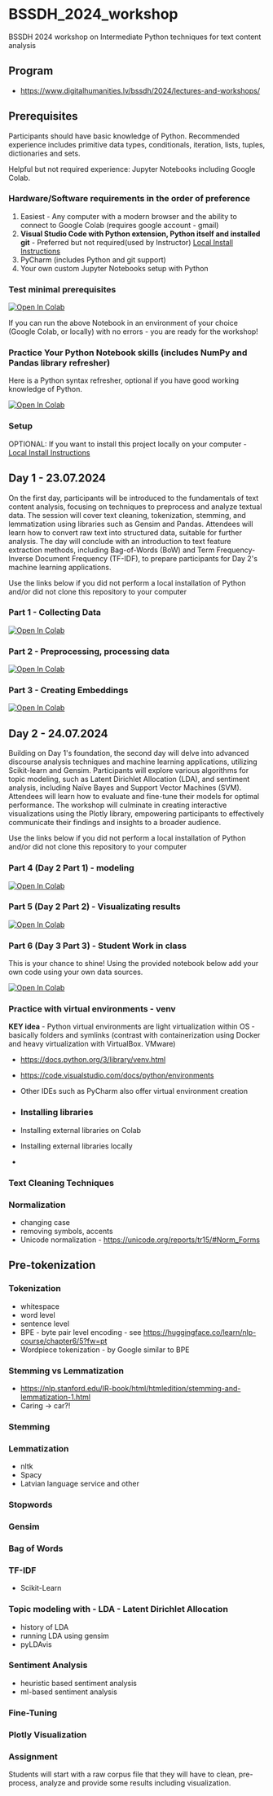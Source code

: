 # BSSDH_2024_workshop

BSSDH 2024 workshop on Intermediate Python techniques for text content analysis

## Program 

* https://www.digitalhumanities.lv/bssdh/2024/lectures-and-workshops/

## Prerequisites

Participants should have basic knowledge of Python.
Recommended experience includes primitive data types, conditionals, iteration, lists, tuples, dictionaries and sets.

Helpful but not required experience: Jupyter Notebooks including Google Colab.

### Hardware/Software requirements in the order of preference

1. Easiest - Any computer with a modern browser and the ability to connect to Google Colab (requires google account - gmail)
2. **Visual Studio Code with Python extension, Python itself and installed git** - Preferred but not required(used by Instructor) [Local Install Instructions](https://github.com/ValRCS/BSSDH_2024_workshop/blob/main/INSTALL.md)
3. PyCharm (includes Python and git support)
4. Your own custom Jupyter Notebooks setup with Python

### Test minimal prerequisites

[![Open In Colab](https://colab.research.google.com/assets/colab-badge.svg)](https://colab.research.google.com/github/ValRCS/BSSDH_2024_workshop/blob/main/notebooks/test_python_setup.ipynb)

If you can run the above Notebook in an environment of your choice (Google Colab, or locally) with no errors - you are ready for the workshop!

### Practice Your Python Notebook skills (includes NumPy and Pandas library refresher)

Here is a Python syntax refresher, optional if you have good working knowledge of Python.

[![Open In Colab](https://colab.research.google.com/assets/colab-badge.svg)](https://colab.research.google.com/github/ValRCS/BSSDH_2024_workshop/blob/main/notebooks/python_colab.ipynb)



### Setup

OPTIONAL: If you want to install this project locally on your computer - [Local Install Instructions](https://github.com/ValRCS/BSSDH_2024_workshop/blob/main/INSTALL.md)

## Day 1  - 23.07.2024

On the first day, participants will be introduced to the fundamentals of text content analysis, focusing on techniques to preprocess and analyze textual data. The session will cover text cleaning, tokenization, stemming, and lemmatization using libraries such as Gensim and Pandas. Attendees will learn how to convert raw text into structured data, suitable for further analysis. The day will conclude with an introduction to text feature extraction methods, including Bag-of-Words (BoW) and Term Frequency-Inverse Document Frequency (TF-IDF), to prepare participants for Day 2's machine learning applications.

Use the links below if you did not perform a local installation of Python and/or did not clone this repository to your computer

### Part 1 - Collecting Data

[![Open In Colab](https://colab.research.google.com/assets/colab-badge.svg)](https://colab.research.google.com/github/ValRCS/BSSDH_2024_workshop/blob/main/notebooks/day1_part1.ipynb)

### Part 2 - Preprocessing, processing data

[![Open In Colab](https://colab.research.google.com/assets/colab-badge.svg)](https://colab.research.google.com/github/ValRCS/BSSDH_2024_workshop/blob/main/notebooks/day1_part2_processing.ipynb)

### Part 3 - Creating Embeddings

[![Open In Colab](https://colab.research.google.com/assets/colab-badge.svg)](https://colab.research.google.com/github/ValRCS/BSSDH_2024_workshop/blob/main/notebooks/day1_part3_embeddings.ipynb)

## Day 2 - 24.07.2024

Building on Day 1's foundation, the second day will delve into advanced discourse analysis techniques and machine learning applications, utilizing Scikit-learn and Gensim. Participants will explore various algorithms for topic modeling, such as Latent Dirichlet Allocation (LDA), and sentiment analysis, including Naïve Bayes and Support Vector Machines (SVM). Attendees will learn how to evaluate and fine-tune their models for optimal performance. The workshop will culminate in creating interactive visualizations using the Plotly library, empowering participants to effectively communicate their findings and insights to a broader audience.

Use the links below if you did not perform a local installation of Python and/or did not clone this repository to your computer

### Part 4 (Day 2 Part 1) - modeling

[![Open In Colab](https://colab.research.google.com/assets/colab-badge.svg)](https://colab.research.google.com/github/ValRCS/BSSDH_2024_workshop/blob/main/notebooks/day2_part1_modeling.ipynb)

### Part 5 (Day 2 Part 2) - Visualizating results

[![Open In Colab](https://colab.research.google.com/assets/colab-badge.svg)](https://colab.research.google.com/github/ValRCS/BSSDH_2024_workshop/blob/main/notebooks/day2_part2_visualizing_results.ipynb)

### Part 6 (Day 3 Part 3) - Student Work in class

This is your chance to shine! Using the provided notebook below add your own code using your own data sources.

[![Open In Colab](https://colab.research.google.com/assets/colab-badge.svg)](https://colab.research.google.com/github/ValRCS/BSSDH_2024_workshop/blob/main/notebooks/day2_part3_student_work.ipynb)



### Practice with virtual environments - venv

**KEY idea** - Python virtual environments are light virtualization within OS - basically folders and symlinks (contrast with containerization using Docker and heavy virtualization with VirtualBox. VMware)
* https://docs.python.org/3/library/venv.html
* https://code.visualstudio.com/docs/python/environments
* Other IDEs such as PyCharm also offer virtual environment creation

* ### Installing libraries
* Installing external libraries on Colab
* Installing external libraries locally
* 
### Text Cleaning Techniques

### Normalization
* changing case
* removing symbols, accents
* Unicode normalization - https://unicode.org/reports/tr15/#Norm_Forms

## Pre-tokenization

### Tokenization
* whitespace
* word level
* sentence level
* BPE - byte pair level encoding - see https://huggingface.co/learn/nlp-course/chapter6/5?fw=pt
* Wordpiece tokenization - by Google similar to BPE

### Stemming vs Lemmatization

* https://nlp.stanford.edu/IR-book/html/htmledition/stemming-and-lemmatization-1.html
* Caring -> car?!

### Stemming


### Lemmatization
* nltk
* Spacy
* Latvian language service and other

### Stopwords


### Gensim

### Bag of Words

### TF-IDF

* Scikit-Learn



### Topic modeling with - LDA - Latent Dirichlet Allocation

* history of LDA
* running LDA using gensim
* pyLDAvis

### Sentiment Analysis
* heuristic based sentiment analysis
* ml-based sentiment analysis

### Fine-Tuning

### Plotly Visualization

### Assignment

Students will start with a raw corpus file that they will have to clean, pre-process, analyze and provide some results including visualization.
